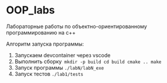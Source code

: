 # OOP_labs
Лабораторные работы по объектно-ориентированному программированию на c++

Алгоритм запуска программы:
1. Запускаем devcontainer через vscode
2. Выполнить сборку``` mkdir -p build
  cd build
  cmake ..
  make```
3. Запуск программы ```./labN/labN_exe```
4. Запуск тестов ```./lab1/tests```
